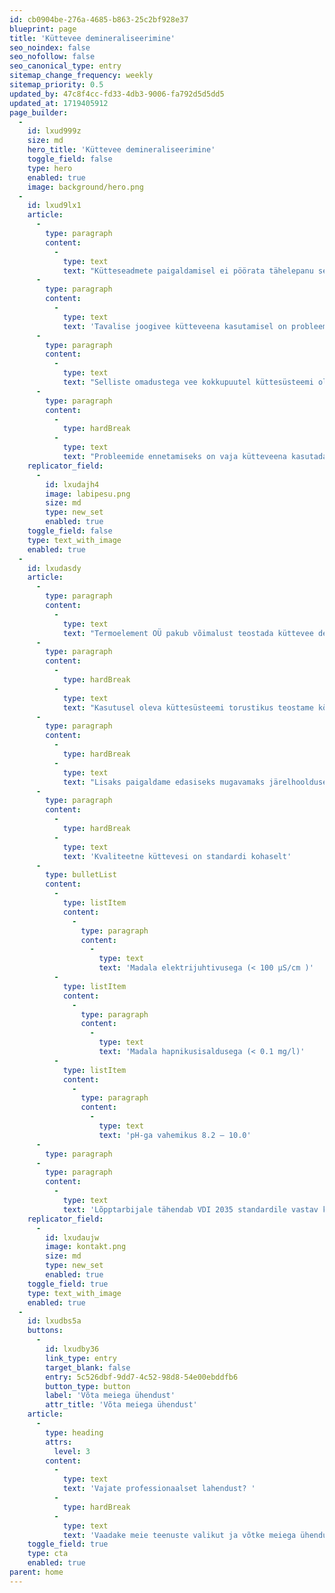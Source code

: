 ```yaml
---
id: cb0904be-276a-4685-b863-25c2bf928e37
blueprint: page
title: 'Küttevee demineraliseerimine'
seo_noindex: false
seo_nofollow: false
seo_canonical_type: entry
sitemap_change_frequency: weekly
sitemap_priority: 0.5
updated_by: 47c8f4cc-fd33-4db3-9006-fa792d5d5dd5
updated_at: 1719405912
page_builder:
  -
    id: lxud999z
    size: md
    hero_title: 'Küttevee demineraliseerimine'
    toggle_field: false
    type: hero
    enabled: true
    image: background/hero.png
  -
    id: lxud9lx1
    article:
      -
        type: paragraph
        content:
          -
            type: text
            text: "Kütteseadmete paigaldamisel ei pöörata tähelepanu sellele, millise veega süsteem täidetakse. Enamasti tehakse seda tavalise kraani- ja kaevu veega, mis paraku ei vasta ei seadmete tootjate poolt ette nähtud paigaldusnõuetele (garantii kehtivus) ega ka Euroopas sätestatud kvaliteedi\_nõuetele\_(süsteemi toimivus).\L"
      -
        type: paragraph
        content:
          -
            type: text
            text: 'Tavalise joogivee kütteveena kasutamisel on probleemiks selle liialt madal pH, kõrge elektrijuhtivuse tase ning liigne hapniku sisaldus.'
      -
        type: paragraph
        content:
          -
            type: text
            text: "Selliste omadustega vee kokkupuutel küttesüsteemi oluliste komponentide ja torustiku materjaliga tekivad reaktsioonid, mille tulemuseks on korrosioon ja ummistus ringluspumpades, soojusvahetites, kollektorites, automaatõhtutajates, paisupaakides.\_Tarbijale tähendab see suurt soojuskadu ja ebaühtlaselt köetud ruume. Lisaks sagenenud hooldusvajadus ja -kulu ummistunud filtrite, ala- ja ülerõhuhäirete jms elimineerimiseks."
      -
        type: paragraph
        content:
          -
            type: hardBreak
          -
            type: text
            text: "Probleemide ennetamiseks on vaja kütteveena kasutada võimalikult neutraalset ehk \_mitte agressiivsete omadustega \_vett. Sellistele omadustele vastab hästi demineraliseeritud vesi.\_"
    replicator_field:
      -
        id: lxudajh4
        image: labipesu.png
        size: md
        type: new_set
        enabled: true
    toggle_field: false
    type: text_with_image
    enabled: true
  -
    id: lxudasdy
    article:
      -
        type: paragraph
        content:
          -
            type: text
            text: "Termoelement OÜ pakub võimalust teostada küttevee demineraliseerimist kliendi juures kohapeal. Nõuetele vastava\_küttevee töötlust pakume nii uute küttesüsteemide täitmisel kui ka juba toimivate küttesüsteemide puhul. \_\_"
      -
        type: paragraph
        content:
          -
            type: hardBreak
          -
            type: text
            text: "Kasutusel oleva küttesüsteemi torustikus teostame kõigepealt keemiavaba küttesüsteemi läbipesu, misjärel liigume edasi küttevee demineraliseerimiseni.\_"
      -
        type: paragraph
        content:
          -
            type: hardBreak
          -
            type: text
            text: "Lisaks paigaldame edasiseks mugavamaks järelhoolduseks - näiteks rõhu tõstmiseks - spetsiaalse filterelemendiga täitekraani.\_Sellega tagame, et edaspidi lastakse süsteemi juba kvaliteedile vastav küttevesi. Tulemuseks on ühtlaselt soojenevad ruumid ning märgatav rahaline kokkuhoid küttekuludelt."
      -
        type: paragraph
        content:
          -
            type: hardBreak
          -
            type: text
            text: 'Kvaliteetne küttevesi on standardi kohaselt'
      -
        type: bulletList
        content:
          -
            type: listItem
            content:
              -
                type: paragraph
                content:
                  -
                    type: text
                    text: 'Madala elektrijuhtivusega (< 100 μS/cm )'
          -
            type: listItem
            content:
              -
                type: paragraph
                content:
                  -
                    type: text
                    text: 'Madala hapnikusisaldusega (< 0.1 mg/l)'
          -
            type: listItem
            content:
              -
                type: paragraph
                content:
                  -
                    type: text
                    text: 'pH-ga vahemikus 8.2 – 10.0'
      -
        type: paragraph
      -
        type: paragraph
        content:
          -
            type: text
            text: 'Lõpptarbijale tähendab VDI 2035 standardile vastav küttevesi pikemat küttesüsteemide eluiga ja ajas tekkiva soojuskao minimeerimist. Seeläbi säästame nii keskkonna-, aja- kui ka energiakuludes.'
    replicator_field:
      -
        id: lxudaujw
        image: kontakt.png
        size: md
        type: new_set
        enabled: true
    toggle_field: true
    type: text_with_image
    enabled: true
  -
    id: lxudbs5a
    buttons:
      -
        id: lxudby36
        link_type: entry
        target_blank: false
        entry: 5c526dbf-9dd7-4c52-98d8-54e00ebddfb6
        button_type: button
        label: 'Võta meiega ühendust'
        attr_title: 'Võta meiega ühendust'
    article:
      -
        type: heading
        attrs:
          level: 3
        content:
          -
            type: text
            text: 'Vajate professionaalset lahendust? '
          -
            type: hardBreak
          -
            type: text
            text: 'Vaadake meie teenuste valikut ja võtke meiega ühendust!'
    toggle_field: true
    type: cta
    enabled: true
parent: home
---
```

